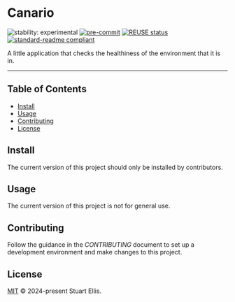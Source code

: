 <!--
SPDX-FileCopyrightText: 2024 Stuart Ellis <stuart@stuartellis.name>

SPDX-License-Identifier: MIT
-->

# Canario

![stability: experimental](https://img.shields.io/badge/stability-experimental-orange) [![pre-commit](https://img.shields.io/badge/pre--commit-enabled-brightgreen?logo=pre-commit)](https://github.com/pre-commit/pre-commit) [![REUSE status](https://api.reuse.software/badge/github.com/stuartellis/canario)](https://api.reuse.software/info/github.com/stuartellis/canario) [![standard-readme compliant](https://img.shields.io/badge/readme%20style-standard-brightgreen.svg?style=flat-square)](https://github.com/RichardLitt/standard-readme)

A little application that checks the healthiness of the environment that it is in.

-----

## Table of Contents

- [Install](#install)
- [Usage](#usage)
- [Contributing](#contributing)
- [License](#license)

## Install

The current version of this project should only be installed by contributors.

## Usage

The current version of this project is not for general use.

## Contributing

Follow the guidance in the *CONTRIBUTING* document to set up a development environment and make changes to this project.

## License

[MIT](https://spdx.org/licenses/MIT.html) © 2024-present Stuart Ellis.
